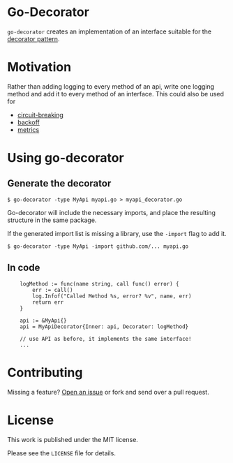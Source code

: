 # Go-Decorator

`go-decorator` creates an implementation of an interface suitable for
the [decorator pattern](https://en.wikipedia.org/wiki/Decorator_pattern).

# Motivation
Rather than adding logging to every method of an api, write one logging method
and add it to every method of an interface.  This could also be used for
* [circuit-breaking](https://godoc.org/github.com/afex/hystrix-go/hystrix)
* [backoff](https://github.com/cenkalti/backoff)
* [metrics](https://godoc.org/github.com/afex/hystrix-go/hystrix/metric_collector)

# Using go-decorator

## Generate the decorator
    $ go-decorator -type MyApi myapi.go > myapi_decorator.go

Go-decorator will include the necessary imports, and place the resulting
structure in the same package.

If the generated import list is missing a library, use the `-import` flag to add it.

    $ go-decorator -type MyApi -import github.com/... myapi.go

## In code
```
    logMethod := func(name string, call func() error) {
        err := call()
        log.Infof("Called Method %s, error? %v", name, err)
        return err
    }

    api := &MyApi{}
    api = MyApiDecorator{Inner: api, Decorator: logMethod}

    // use API as before, it implements the same interface!
    ...
```

# Contributing

Missing a feature? [Open an issue](issues) or fork and send over a pull request.

# License
This work is published under the MIT license.

Please see the `LICENSE` file for details.
